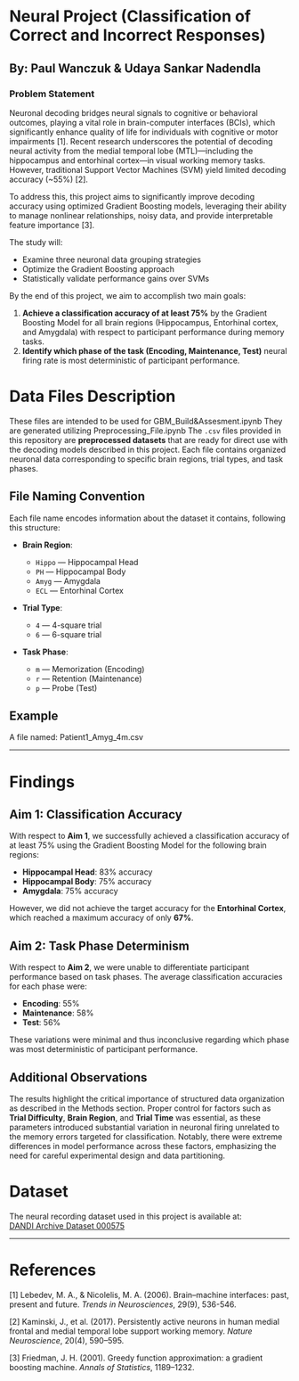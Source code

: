 # Neural Project (Classification of Correct and Incorrect Responses)
## By: Paul Wanczuk & Udaya Sankar Nadendla
### Problem Statement

Neuronal decoding bridges neural signals to cognitive or behavioral outcomes, playing a vital role in brain-computer interfaces (BCIs), which significantly enhance quality of life for individuals with cognitive or motor impairments [1]. Recent research underscores the potential of decoding neural activity from the medial temporal lobe (MTL)—including the hippocampus and entorhinal cortex—in visual working memory tasks. However, traditional Support Vector Machines (SVM) yield limited decoding accuracy (~55%) [2]. 

To address this, this project aims to significantly improve decoding accuracy using optimized Gradient Boosting models, leveraging their ability to manage nonlinear relationships, noisy data, and provide interpretable feature importance [3].

The study will:
- Examine three neuronal data grouping strategies
- Optimize the Gradient Boosting approach
- Statistically validate performance gains over SVMs

By the end of this project, we aim to accomplish two main goals:
1. **Achieve a classification accuracy of at least 75%** by the Gradient Boosting Model for all brain regions (Hippocampus, Entorhinal cortex, and Amygdala) with respect to participant performance during memory tasks.
2. **Identify which phase of the task (Encoding, Maintenance, Test)** neural firing rate is most deterministic of participant performance.
# Data Files Description
These files are intended to be used for GBM_Build&Assesment.ipynb
They are generated utilizing Preprocessing_File.ipynb
The `.csv` files provided in this repository are **preprocessed datasets** that are ready for direct use with the decoding models described in this project. Each file contains organized neuronal data corresponding to specific brain regions, trial types, and task phases.

## File Naming Convention

Each file name encodes information about the dataset it contains, following this structure:

- **Brain Region**:
  - `Hippo` — Hippocampal Head
  - `PH` — Hippocampal Body
  - `Amyg` — Amygdala
  - `ECL` — Entorhinal Cortex

- **Trial Type**:
  - `4` — 4-square trial
  - `6` — 6-square trial

- **Task Phase**:
  - `m` — Memorization (Encoding)
  - `r` — Retention (Maintenance)
  - `p` — Probe (Test)

## Example

A file named: Patient1_Amyg_4m.csv


---
# Findings

## Aim 1: Classification Accuracy

With respect to **Aim 1**, we successfully achieved a classification accuracy of at least 75% using the Gradient Boosting Model for the following brain regions:
- **Hippocampal Head**: 83% accuracy
- **Hippocampal Body**: 75% accuracy
- **Amygdala**: 75% accuracy

However, we did not achieve the target accuracy for the **Entorhinal Cortex**, which reached a maximum accuracy of only **67%**.

## Aim 2: Task Phase Determinism

With respect to **Aim 2**, we were unable to differentiate participant performance based on task phases. The average classification accuracies for each phase were:
- **Encoding**: 55%
- **Maintenance**: 58%
- **Test**: 56%

These variations were minimal and thus inconclusive regarding which phase was most deterministic of participant performance.

## Additional Observations

The results highlight the critical importance of structured data organization as described in the Methods section. Proper control for factors such as **Trial Difficulty**, **Brain Region**, and **Trial Time** was essential, as these parameters introduced substantial variation in neuronal firing unrelated to the memory errors targeted for classification. Notably, there were extreme differences in model performance across these factors, emphasizing the need for careful experimental design and data partitioning.

# Dataset

The neural recording dataset used in this project is available at:  
[DANDI Archive Dataset 000575](https://dandiarchive.org/dandiset/000575/0.231010.1811)

---

# References

[1] Lebedev, M. A., & Nicolelis, M. A. (2006). Brain–machine interfaces: past, present and future. *Trends in Neurosciences*, 29(9), 536-546.

[2] Kaminski, J., et al. (2017). Persistently active neurons in human medial frontal and medial temporal lobe support working memory. *Nature Neuroscience*, 20(4), 590–595.

[3] Friedman, J. H. (2001). Greedy function approximation: a gradient boosting machine. *Annals of Statistics*, 1189–1232.

